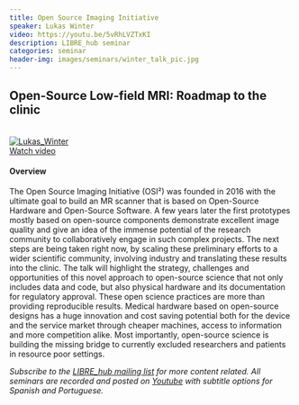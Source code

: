 ```yaml
---
title: Open Source Imaging Initiative
speaker: Lukas Winter
video: https://youtu.be/5vRhLVZTxKI
description: LIBRE_hub seminar
categories: seminar
header-img: images/seminars/winter_talk_pic.jpg
---
```


## Open-Source Low-field MRI: Roadmap to the clinic

<br>

<div class="thumbnail-container">
  <a href="https://youtu.be/5vRhLVZTxKI">
    <img class="thumbnail" src="http://img.youtube.com/vi/5vRhLVZTxKI/0.jpg" alt="Lukas_Winter">
    <div class="overlay">
      <span class="text">Watch video</span>
    </div>
  </a>
</div>

#### Overview
The Open Source Imaging Initiative (OSI²) was founded in 2016 with the ultimate goal to build an MR scanner that is based on Open-Source Hardware and Open-Source Software. A few years later the first prototypes mostly based on open-source components demonstrate excellent image quality and give an idea of the immense potential of the research community to collaboratively engage in such complex projects. The next steps are being taken right now, by scaling these preliminary efforts to a wider scientific community, involving industry and translating these results into the clinic. The talk will highlight the strategy, challenges and opportunities of this novel approach to open-source science that not only includes data and code, but also physical hardware and its documentation for regulatory approval. These open science practices are more than providing reproducible results. Medical hardware based on open-source designs has a huge innovation and cost saving potential both for the device and the service market through cheaper machines, access to information and more competition alike. Most importantly, open-source science is building the missing bridge to currently excluded researchers and patients in resource poor settings.

*Subscribe to the [LIBRE_hub mailing list](https://mailchi.mp/2efa11be3d6b/libre_hub) for more content related. All seminars are recorded and posted on [Youtube](https://www.youtube.com/channel/UCKaffupDA8KKrDE0rd668Xw) with subtitle options for Spanish and Portuguese.*
